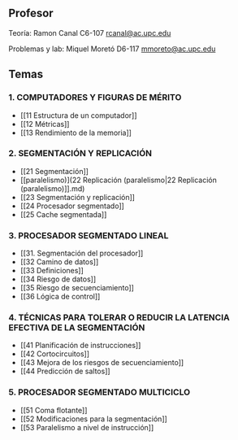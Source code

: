 ## Profesor

Teoría: Ramon Canal
C6-107
rcanal@ac.upc.edu

Problemas y lab: Miquel Moretó
D6-117
mmoreto@ac.upc.edu

## Temas

### 1. COMPUTADORES Y FIGURAS DE MÉRITO

- [[11 Estructura de un computador]]
- [[12 Métricas]]
- [[13 Rendimiento de la memoria]]

### 2. SEGMENTACIÓN Y REPLICACIÓN

- [[21 Segmentación]]
- [[paralelismo)](22 Replicación (paralelismo|22 Replicación (paralelismo)]].md)
- [[23 Segmentación y replicación]]
- [[24 Procesador segmentado]]
- [[25 Cache segmentada]]

### 3. PROCESADOR SEGMENTADO LINEAL

- [[31. Segmentación del procesador]]
- [[32 Camino de datos]]
- [[33 Definiciones]]
- [[34 Riesgo de datos]]
- [[35 Riesgo de secuenciamiento]]
- [[36 Lógica de control]]

### 4. TÉCNICAS PARA TOLERAR O REDUCIR LA LATENCIA EFECTIVA DE LA SEGMENTACIÓN

- [[41 Planificación de instrucciones]]
- [[42 Cortocircuitos]]
- [[43 Mejora de los riesgos de secuenciamiento]]
- [[44 Predicción de saltos]]

### 5. PROCESADOR SEGMENTADO MULTICICLO

- [[51 Coma flotante]]
- [[52 Modificaciones para la segmentación]]
- [[53 Paralelismo a nivel de instrucción]]

